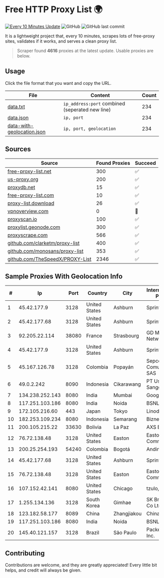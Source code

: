
# Free HTTP Proxy List 🌍

[![Every 10 Minutes Update](https://github.com/mertguvencli/http-proxy-list/actions/workflows/main.yml/badge.svg?branch=main)](https://github.com/mertguvencli/http-proxy-list/actions/workflows/main.yml)
![GitHub](https://img.shields.io/github/license/mertguvencli/http-proxy-list)
![GitHub last commit](https://img.shields.io/github/last-commit/mertguvencli/http-proxy-list)

It is a lightweight project that, every 10 minutes, scrapes lots of free-proxy sites, validates if it works, and serves a clean proxy list.


> Scraper found **4616** proxies at the latest update. Usable proxies are below.

## Usage

Click the file format that you want and copy the URL.


|File|Content|Count|
|----|-------|-----|
|[data.txt](https://raw.githubusercontent.com/mertguvencli/http-proxy-list/main/proxy-list/data.txt)|`ip_address:port` combined (seperated new line)|234|
|[data.json](https://raw.githubusercontent.com/mertguvencli/http-proxy-list/main/proxy-list/data.json)|`ip, port`|234|
|[data-with-geolocation.json](https://raw.githubusercontent.com/mertguvencli/http-proxy-list/main/proxy-list/data-with-geolocation.json)|`ip, port, geolocation`|234|

## Sources

|Source|Found Proxies|Succeed|
|------|-------------|-------|
|[free-proxy-list.net](https://free-proxy-list.net)|300|✅|
|[us-proxy.org](https://www.us-proxy.org)|200|✅|
|[proxydb.net](http://proxydb.net)|15|✅|
|[free-proxy-list.com](https://free-proxy-list.com/?page=&port=&type%5B%5D=http&type%5B%5D=https&up_time=0&search=Search)|10|✅|
|[proxy-list.download](https://www.proxy-list.download/HTTP)|26|✅|
|[vpnoverview.com](https://vpnoverview.com/privacy/anonymous-browsing/free-proxy-servers)|0|🚫|
|[proxyscan.io](https://www.proxyscan.io)|100|✅|
|[proxylist.geonode.com](https://proxylist.geonode.com/api/proxy-list?limit=300&page=1&sort_by=lastChecked&sort_type=desc&protocols=http,https)|300|✅|
|[proxyscrape.com](https://api.proxyscrape.com/v2/?request=displayproxies&protocol=http&timeout=10000&country=all&ssl=all&anonymity=all)|566|✅|
|[github.com/clarketm/proxy-list](https://raw.githubusercontent.com/clarketm/proxy-list/master/proxy-list-raw.txt)|400|✅|
|[github.com/monosans/proxy-list](https://raw.githubusercontent.com/monosans/proxy-list/main/proxies/http.txt)|353|✅|
|[github.com/TheSpeedX/PROXY-List](https://raw.githubusercontent.com/TheSpeedX/PROXY-List/master/http.txt)|2346|✅|


## Sample Proxies With Geolocation Info

|#|Ip|Port|Country|City|Internet Service Provider|
|-|--|----|-------|----|-------------------------|
|1|45.42.177.9|3128|United States|Ashburn|Sprint|
|2|45.42.177.68|3128|United States|Ashburn|Sprint|
|3|92.205.22.114|38080|France|Strasbourg|GD MASS Network|
|4|45.42.177.9|3128|United States|Ashburn|Sprint|
|5|45.167.126.78|3128|Colombia|Popayán|Sepcom Comunicaciones SAS|
|6|49.0.2.242|8090|Indonesia|Cikarawang|PT Usaha Adi Sanggoro|
|7|134.238.252.143|8080|India|Mumbai|Google LLC|
|8|117.251.103.186|8080|India|Noida|BSNL Internet|
|9|172.105.216.60|443|Japan|Tokyo|Linode, LLC|
|10|182.253.109.234|8080|Indonesia|Semarang|Biznet Metronet|
|11|200.105.215.22|33630|Bolivia|La Paz|AXS Bolivia S. A.|
|12|76.72.138.48|3128|United States|Easton|Easton Utilities Commission|
|13|200.25.254.193|54240|Colombia|Bogotá|Andinet ON Line|
|14|45.42.177.68|3128|United States|Ashburn|Sprint|
|15|76.72.138.48|3128|United States|Easton|Easton Utilities Commission|
|16|107.152.42.141|8080|United States|Chicago|tzulo, inc.|
|17|1.255.134.136|3128|South Korea|Gimhae|SK Broadband Co Ltd|
|18|123.182.58.177|8089|China|Zhangjiakou|Chinanet|
|19|117.251.103.186|8080|India|Noida|BSNL Internet|
|20|145.40.121.157|3128|Brazil|São Paulo|Packet Host, Inc.|



## Contributing

Contributions are welcome, and they are greatly appreciated! Every
little bit helps, and credit will always be given.

